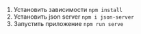 1. Установить зависимости ```npm install```
2. Установить json server ```npm i json-server```
3. Запустить приложение ```npm run serve```

